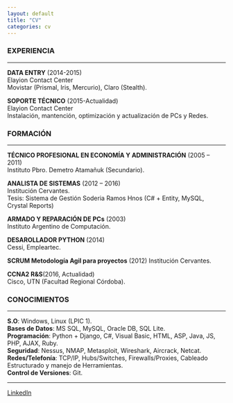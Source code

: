 ```yaml
---
layout: default
title: "CV"
categories: cv
---
```


### EXPERIENCIA
---
**DATA ENTRY** (2014-2015)  
Elayion Contact Center  
Movistar (Prismal, Iris, Mercurio), Claro (Stealth).  

**SOPORTE TÉCNICO** (2015-Actualidad)  
Elayion Contact Center  
Instalación, mantención, optimización y actualización de PCs y Redes.  

### FORMACIÓN
---
**TÉCNICO PROFESIONAL EN ECONOMÍA Y ADMINISTRACIÓN** (2005 – 2011)  
Instituto Pbro. Demetro Atamañuk (Secundario).  

**ANALISTA DE SISTEMAS** (2012 – 2016)  
Institución Cervantes.  
Tesis: Sistema de Gestión Soderia Ramos Hnos (C# + Entity, MySQL, Crystal Reports)  

**ARMADO Y REPARACIÓN DE PCs** (2003)  
Instituto Argentino de Computación.  

**DESAROLLADOR PYTHON** (2014)  
Cessi, Empleartec.  

**SCRUM Metodología Agil para proyectos** (2012)
Institución Cervantes.
 
**CCNA2 R&S**(2016, Actualidad)  
Cisco, UTN (Facultad Regional Córdoba).  

### CONOCIMIENTOS
---
**S.O**: Windows, Linux (LPIC 1).  
**Bases de Datos**: MS SQL, MySQL, Oracle DB, SQL Lite.  
**Programación**: Python + Django, C#, Visual Basic, HTML, ASP, Java, JS, PHP, AJAX, Ruby.  
**Seguridad**: Nessus, NMAP, Metasploit, Wireshark, Aircrack, Netcat.  
**Redes/Telefonía**: TCP/IP, Hubs/Switches, Firewalls/Proxies, Cableado Estructurado y manejo de Herramientas.  
**Control de Versiones**: Git.  

---
[LinkedIn](https://www.linkedin.com/in/izquierdoedgardo/)
